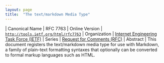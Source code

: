```yaml
---
layout: page
title:  "The text/markdown Media Type"
---
```


| Canonical Name | RFC 7763
| Online Version | [`http://tools.ietf.org/html/rfc7763`](http://tools.ietf.org/html/rfc7763)
| Organization | [Internet Engineering Task Force (IETF)](..)
| Series | [Request for Comments (RFC)](.)
| Abstract | This document registers the text/markdown media type for use with Markdown, a family of plain-text formatting syntaxes that optionally can be converted to formal markup languages such as HTML.